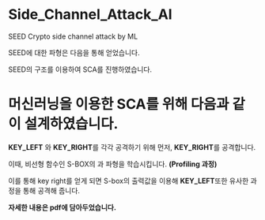 # Side_Channel_Attack_AI


SEED Crypto side channel attack by ML

SEED에 대한 파형은 다음을 통해 얻었습니다.

SEED의 구조를 이용하여 SCA를 진행하였습니다.

# 머신러닝을 이용한 SCA를 위해 다음과 같이 설계하였습니다. 


**KEY_LEFT** 와 **KEY_RIGHT**를 각각 공격하기 위해 먼저, **KEY_RIGHT**를 공격합니다.


이때, 비선형 함수인 S-BOX의 과 파형을 학습시킵니다. **(Profiling 과정)**

이를 통해 key right를 얻게 되면 S-box의 출력값을 이용해 **KEY_LEFT**또한 유사한 과정을 통해 공격해 줍니다. 


**자세한 내용은 pdf에 담아두었습니다.**
